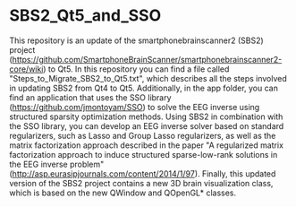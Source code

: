SBS2_Qt5_and_SSO
================

This repository is an update of the smartphonebrainscanner2 (SBS2) project 
(https://github.com/SmartphoneBrainScanner/smartphonebrainscanner2-core/wiki)
to Qt5. In this repository you can find a file called "Steps_to_Migrate_SBS2_to_Qt5.txt",
which describes all the steps involved in updating SBS2 from Qt4 to Qt5.
Additionally, in the app folder, you can find an application that uses the SSO library
(https://github.com/jmontoyam/SSO) to solve the EEG inverse using structured sparsity
optimization methods. Using SBS2 in combination with the SSO library, you can develop
an EEG inverse solver based on standard regularizers, such as Lasso and 
Group Lasso regularizers, as well as the matrix factorization approach described in the 
paper "A regularized matrix factorization approach to induce structured sparse-low-rank solutions in the EEG inverse problem" 
(http://asp.eurasipjournals.com/content/2014/1/97). Finally, this updated version of the SBS2 project contains 
a new 3D brain visualization class, which is based on the new QWindow and QOpenGL* classes.
